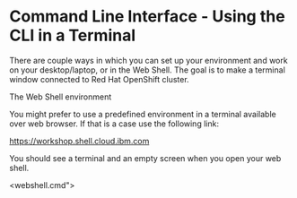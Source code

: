 # Command Line Interface - Using the CLI in a Terminal

There are couple ways in which you can set up your environment and work on your desktop/laptop, or in the Web Shell. The goal is to make a terminal window connected to Red Hat OpenShift cluster.

The Web Shell environment

You might prefer to use a predefined environment in a terminal available over web browser. If that is a case use the following link:


https://workshop.shell.cloud.ibm.com​

You should see a terminal and an empty screen when you open your web shell. 

<webshell.cmd">
